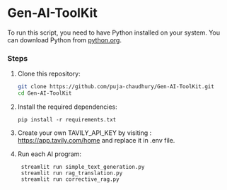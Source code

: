 # Gen-AI-ToolKit

To run this script, you need to have Python installed on your system. You can download Python from [python.org](https://www.python.org/downloads/).

### Steps

1. Clone this repository:

   ```bash
   git clone https://github.com/puja-chaudhury/Gen-AI-ToolKit.git
   cd Gen-AI-ToolKit
   
2. Install the required dependencies:

   ```
   pip install -r requirements.txt
   
3. Create your own TAVILY_API_KEY by visiting : https://app.tavily.com/home and replace it in .env file.

4. Run each AI program:

   ```
    streamlit run simple_text_generation.py
    streamlit run rag_translation.py
    streamlit run corrective_rag.py
